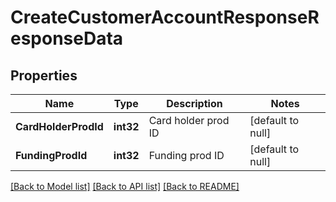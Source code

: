 # CreateCustomerAccountResponseResponseData

## Properties
Name | Type | Description | Notes
------------ | ------------- | ------------- | -------------
**CardHolderProdId** | **int32** | Card holder prod ID | [default to null]
**FundingProdId** | **int32** | Funding prod ID | [default to null]

[[Back to Model list]](../README.md#documentation-for-models) [[Back to API list]](../README.md#documentation-for-api-endpoints) [[Back to README]](../README.md)

